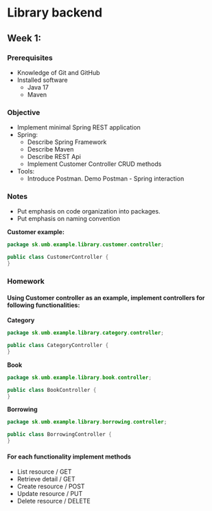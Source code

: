 # Library backend

## Week 1:

### Prerequisites
* Knowledge of Git and GitHub
* Installed software
  * Java 17
  * Maven

### Objective
* Implement minimal Spring REST application
* Spring:
  * Describe Spring Framework
  * Describe Maven
  * Describe REST Api
  * Implement Customer Controller CRUD methods
* Tools:
  * Introduce Postman. Demo Postman - Spring interaction

### Notes
* Put emphasis on code organization into packages.
* Put emphasis on naming convention

**Customer example:**

```java 
package sk.umb.example.library.customer.controller;

public class CustomerController {
}
```

### Homework
####  Using Customer controller as an example, implement controllers for following functionalities:

**Category**

```java 
package sk.umb.example.library.category.controller;

public class CategoryController {
}
```

**Book**

```java 
package sk.umb.example.library.book.controller;

public class BookController {
}
```

**Borrowing**

```java 
package sk.umb.example.library.borrowing.controller;

public class BorrowingController {
}
```

#### For each functionality implement methods

* List resource   / GET
* Retrieve detail / GET
* Create resource / POST 
* Update resource / PUT
* Delete resource / DELETE